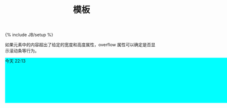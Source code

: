 ﻿---
layout: post
title: "模板"
description: ""
category: 域外
tags: [生活]
---
{% include JB/setup %}










<html>
<head>
<style type="text/css">
div 
{
background-color:#00FFFF;
width:850px;
height:150px;
overflow: scroll;
}
</style>
</head>

<body>
<p>如果元素中的内容超出了给定的宽度和高度属性，overflow 属性可以确定是否显示滚动条等行为。</p>

<div>

<div class="lmlblog-post-user-info-time" >今天 22:13</div>
<div class="lmlblog-post-content ">
<a class="post_list_link" >
<p>我国家庭部门杠杆率呈现出分布不均、增速过快的新趋势。明确家庭杠杆选择背后的行为机制是稳定和调节家庭杠杆，防范和化解家庭债务危机以及协同财政政策实施的重要前提。家庭金融决策行为通常由居民心理预期所引导，而预期因难以量化致使相关研究进展缓慢。本课题试结合我国当前宏观经济背景，探讨居民预期分化的根源及对居民家庭债务杠杆选择的影响：首先，利用从中国经济景气监测中心获取的非公开调查数据。</p>
</a>
</div>

<p>  </p>
<p>  </p>
<p>  </p>


<div class="lmlblog-post-user-info-time" >7月4日 21:15</div>
<div class="lmlblog-post-content ">
<a class="post_list_link" >
<p>真正聪明的人都懂这句话：原谅生活的不完美。</p>
</a>
</div>

<p>  </p>
<p>  </p>
<p>  </p>



<div class="lmlblog-post-user-info-time" >7月4日 2:02 </div>
<div class="lmlblog-post-content ">
<a class="post_list_link" >
<p>最近一个实验，让六位名校毕业的家长和孩子身份互换，做了一套小学生语文卷，结果居然无一人及格。家长苦笑说：“感觉大学都白上了，辅导小学孩子都力不从心了。</p>
</a>
</div>


<p>  </p>
<p>  </p>
<p>  </p>

<div class="lmlblog-post-user-info-time" >5月4日 12:32 </div>
<div class="lmlblog-post-content ">
<a class="post_list_link" >
<p>有教养不是吃饭不洒汤， 
而是别人洒汤的时候别去看他。

​—— 契诃夫 ​​​​</p>
</a>
</div>


</div>
</body>

</html>








